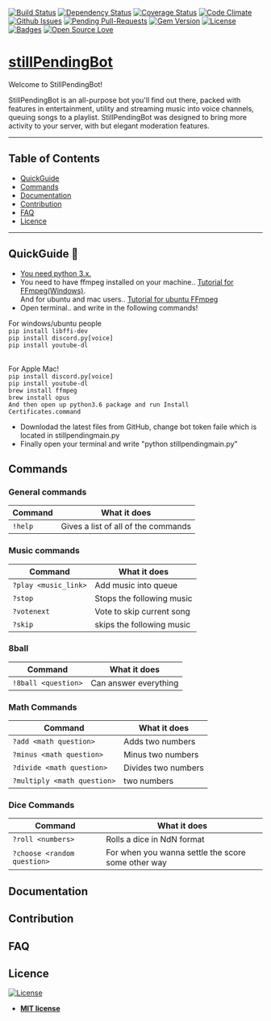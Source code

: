 [![Build Status](http://img.shields.io/travis/badges/badgerbadgerbadger.svg?style=flat-square)](https://travis-ci.org/badges/badgerbadgerbadger) [![Dependency Status](http://img.shields.io/gemnasium/badges/badgerbadgerbadger.svg?style=flat-square)](https://gemnasium.com/badges/badgerbadgerbadger) [![Coverage Status](http://img.shields.io/coveralls/badges/badgerbadgerbadger.svg?style=flat-square)](https://coveralls.io/r/badges/badgerbadgerbadger) [![Code Climate](http://img.shields.io/codeclimate/github/badges/badgerbadgerbadger.svg?style=flat-square)](https://codeclimate.com/github/badges/badgerbadgerbadger) [![Github Issues](http://githubbadges.herokuapp.com/badges/badgerbadgerbadger/issues.svg?style=flat-square)](https://github.com/badges/badgerbadgerbadger/issues) [![Pending Pull-Requests](http://githubbadges.herokuapp.com/badges/badgerbadgerbadger/pulls.svg?style=flat-square)](https://github.com/badges/badgerbadgerbadger/pulls) [![Gem Version](http://img.shields.io/gem/v/badgerbadgerbadger.svg?style=flat-square)](https://rubygems.org/gems/badgerbadgerbadger) [![License](http://img.shields.io/:license-mit-blue.svg?style=flat-square)](http://badges.mit-license.org) [![Badges](http://img.shields.io/:badges-9/9-ff6799.svg?style=flat-square)](https://github.com/badges/badgerbadgerbadger) [![Open Source Love](https://badges.frapsoft.com/os/v1/open-source.svg?v=102)](https://github.com/Cmoen11/BuffBot/)


# [stillPendingBot](https://emojidefine.com/wp-content/uploads/2017/05/Thinking-Face-Windows-Emoji.png)

Welcome to StillPendingBot! 

StillPendingBot is an all-purpose bot you'll find out there, packed with features in entertainment, utility and streaming music into voice channels, queuing songs to a playlist. StillPendingBot was designed to bring more activity to your server, with but elegant moderation features.


---


## Table of Contents



- [QuickGuide](#quickguide)
- [Commands](#commands)
- [Documentation](#documentation)
- [Contribution](#contribution)
- [FAQ](#faq)
- [Licence](#license)
---




## QuickGuide 📍
- [You need python 3.x.](https://www.python.org/downloads/)
- You need to have ffmpeg installed on your machine.. [Tutorial for FFmpeg(Windows)](http://www.hongkiat.com/blog/ffmpeg-guide/). <br> And for ubuntu and mac users.. [Tutorial for ubuntu FFmpeg ](https://medium.com/portfolio-of-bilash/install-ffmpeg-on-ubuntu-mac-os-98588f3251d7)
- Open terminal.. and write in the following commands!


For windows/ubuntu people<br>
`pip install libffi-dev`<br>
`pip install discord.py[voice]`<br>
`pip install youtube-dl`<br>
<br>

For Apple Mac!<br>
`pip install discord.py[voice]`<br>
`pip install youtube-dl`<br>
`brew install ffmpeg`<br>
`brew install opus`<br>
`And then open up python3.6 package and run Install Certificates.command`<br>



- Downlodad the latest files from GitHub, change bot token faile which is located in stillpendingmain.py
- Finally open your terminal and write "python stillpendingmain.py"

## Commands


### General commands
Command | What it does
--- | --- 
`!help` | Gives a list of all of the commands


### Music commands
Command | What it does 
--- | --- 
`?play <music_link>` | Add music into queue 
`?stop` | Stops the following music
`?votenext` | Vote to skip current song 
`?skip` | skips the following music


### 8ball
Command | What it does 
--- | --- 
`!8ball <question>` | Can answer everything |


### Math Commands
Command | What it does 
--- | --- 
`?add <math question>` | Adds two numbers |
`?minus <math question>` | Minus two numbers |
`?divide <math question>` | Divides two numbers |
`?multiply <math question>` |  two numbers |

### Dice Commands
Command | What it does 
--- | --- 
`?roll <numbers>` | Rolls a dice in NdN format |
`?choose <random question>` | For when you wanna settle the score some other way |

## Documentation





## Contribution





## FAQ




## Licence

[![License](http://img.shields.io/:license-mit-blue.svg?style=flat-square)](http://badges.mit-license.org)

- **[MIT license](http://opensource.org/licenses/mit-license.php)**



